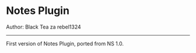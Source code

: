 # Notes Plugin
Author: Black Tea za rebel1324


---
<p>First version of Notes Plugin, ported from NS 1.0.</p>